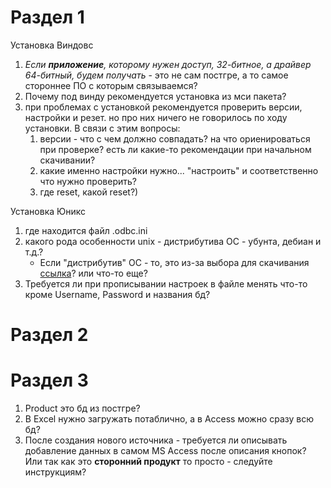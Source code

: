 # Раздел 1
Установка Виндовс 
1. *Если **приложение**, которому нужен доступ, 32-битное, а драйвер 64-битный, будем получать* - это не сам постгре, а то самое стороннее ПО с которым связываемся?
2. Почему под винду рекомендуется установка из мси пакета? 
3. при проблемах с установкой рекомендуется проверить версии, настройки и резет. но про них ничего не говорилось по ходу установки. В связи с этим вопросы: 
   1. версии - что с чем должно совпадать? на что ориенироваться при проверке? есть ли какие-то рекомендации при начальном скачивании?
   2. какие именно настройки нужно... "настроить" и соответственно что нужно проверить?  
   3. где reset, какой reset?)

Установка Юникс
1. где находится файл .odbc.ini 
2. какого рода особенности unix - дистрибутива ОС - убунта, дебиан и т.д.? 
   * Если "дистрибутив" ОС - то, это из-за выбора для скачивания [ссылка](https://www.postgresql.org/download/linux/)? или что-то еще?
3. Требуется ли при прописывании настроек в файле менять что-то кроме Username, Password и названия бд?

# Раздел 2






# Раздел 3
1. Product это бд из постгре? 
2. В Excel нужно загружать потаблично, а в Access можно сразу всю бд? 
3. После создания нового источника - требуется ли описывать добавление данных в самом MS Access после описания кнопок? Или так как это **сторонний продукт** то просто - следуйте инструкциям?